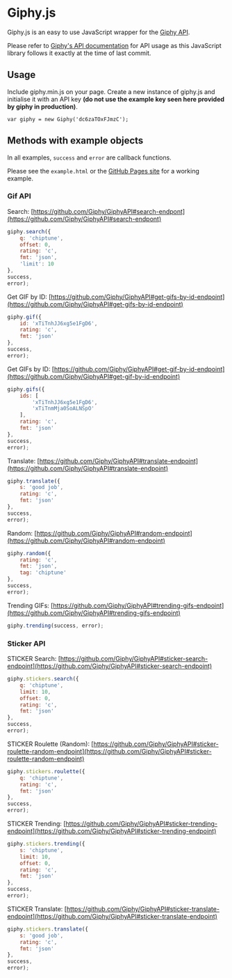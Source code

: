 # Giphy.js

Giphy.js is an easy to use JavaScript wrapper for the [Giphy API](https://github.com/Giphy/GiphyAPI).

Please refer to [Giphy's API documentation](https://github.com/Giphy/GiphyAPI) for API usage as this JavaScript library follows it exactly at the time of last commit.

## Usage

Include giphy.min.js on your page. Create a new instance of giphy.js and initialise it with an API key **(do not use the example key seen here provided by giphy in production)**.

```
var giphy = new Giphy('dc6zaTOxFJmzC');
```

## Methods with example objects

In all examples, ```success``` and ```error``` are callback functions.

Please see the ```example.html``` or the [GitHub Pages site](http://2xaa.github.io/giphy.js/) for a working example.

### Gif API

Search: [https://github.com/Giphy/GiphyAPI#search-endpont](https://github.com/Giphy/GiphyAPI#search-endpont)

```JavaScript
giphy.search({
	q: 'chiptune',
	offset: 0,
	rating: 'c',
	fmt: 'json',
	'limit': 10
},
success,
error);
```

Get GIF by ID: [https://github.com/Giphy/GiphyAPI#get-gifs-by-id-endpoint](https://github.com/Giphy/GiphyAPI#get-gifs-by-id-endpoint)

```JavaScript
giphy.gif({
	id: 'xTiTnhJJ6xg5e1FgD6',
	rating: 'c',
	fmt: 'json'
},
success,
error);
```

Get GIFs by ID: [https://github.com/Giphy/GiphyAPI#get-gif-by-id-endpoint](https://github.com/Giphy/GiphyAPI#get-gif-by-id-endpoint)

```JavaScript
giphy.gifs({
	ids: [
		'xTiTnhJJ6xg5e1FgD6',
		'xTiTnmMja0SoALNSpO'
	],
	rating: 'c',
	fmt: 'json'
},
success,
error);
```

Translate: [https://github.com/Giphy/GiphyAPI#translate-endpoint](https://github.com/Giphy/GiphyAPI#translate-endpoint)

```JavaScript
giphy.translate({
	s: 'good job',
	rating: 'c',
	fmt: 'json'	
},
success,
error);
```

Random: [https://github.com/Giphy/GiphyAPI#random-endpoint](https://github.com/Giphy/GiphyAPI#random-endpoint)

```JavaScript
giphy.random({
	rating: 'c',
	fmt: 'json',
	tag: 'chiptune'
},
success,
error);
```

Trending GIFs: [https://github.com/Giphy/GiphyAPI#trending-gifs-endpoint](https://github.com/Giphy/GiphyAPI#trending-gifs-endpoint)

```JavaScript
giphy.trending(success, error);
```

### Sticker API

STICKER Search: [https://github.com/Giphy/GiphyAPI#sticker-search-endpoint](https://github.com/Giphy/GiphyAPI#sticker-search-endpoint)

```JavaScript
giphy.stickers.search({
	q: 'chiptune',
	limit: 10,
	offset: 0,
	rating: 'c',
	fmt: 'json'
},
success,
error);
```

STICKER Roulette (Random): [https://github.com/Giphy/GiphyAPI#sticker-roulette-random-endpoint](https://github.com/Giphy/GiphyAPI#sticker-roulette-random-endpoint)

```JavaScript
giphy.stickers.roulette({
	q: 'chiptune',
	rating: 'c',
	fmt: 'json'
},
success,
error);
```

STICKER Trending: [https://github.com/Giphy/GiphyAPI#sticker-trending-endpoint](https://github.com/Giphy/GiphyAPI#sticker-trending-endpoint)

```JavaScript
giphy.stickers.trending({
	s: 'chiptune',
	limit: 10,
	offset: 0,
	rating: 'c',
	fmt: 'json'
},
success,
error);
```

STICKER Translate: [https://github.com/Giphy/GiphyAPI#sticker-translate-endpoint](https://github.com/Giphy/GiphyAPI#sticker-translate-endpoint)

```JavaScript
giphy.stickers.translate({
	s: 'good job',
	rating: 'c',
	fmt: 'json'
},
success,
error);
```